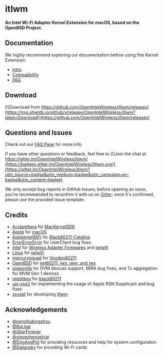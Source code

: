# itlwm

**An Intel Wi-Fi Adapter Kernel Extension for macOS, based on the OpenBSD Project.**

## Documentation

We highly recommend exploring our documentation before using this Kernel Extension:

- [Intro](https://OpenIntelWireless.github.io/itlwm)
- [Compatibility](https://openintelwireless.github.io/itlwm/Compat)
- [FAQ](https://openintelwireless.github.io/itlwm/FAQ)

## Download

[![Download from https://github.com/OpenIntelWireless/itlwm/releases](https://img.shields.io/github/v/release/OpenIntelWireless/itlwm?label=Download)](https://github.com/OpenIntelWireless/itlwm/releases)

## Questions and Issues

Check out our [FAQ Page](https://openintelwireless.github.io/itlwm/FAQ) for more info.

If you have other questions or feedback, feel free to [![Join the chat at https://gitter.im/OpenIntelWireless/itlwm](https://badges.gitter.im/OpenIntelWireless/itlwm.svg)](https://gitter.im/OpenIntelWireless/itlwm?utm_source=badge&utm_medium=badge&utm_campaign=pr-badge&utm_content=badge).

We only accept bug reports in GitHub Issues, before opening an issue, you're recommended to reconfirm it with us on [Gitter](https://gitter.im/OpenIntelWireless/itlwm); once it's confirmed, please use the provided issue template.

## Credits

- [Acidanthera](https://github.com/acidanthera) for [MacKernelSDK](https://github.com/acidanthera/MacKernelSDK)
- [Apple](https://www.apple.com) for [macOS](https://www.apple.com/macos)
- [AppleIntelWiFi](https://github.com/AppleIntelWiFi) for [Black80211-Catalina](https://github.com/AppleIntelWiFi/Black80211-Catalina)
- [ErrorErrorError](https://github.com/ErrorErrorError) for UserClient bug fixes
- [Intel](https://www.intel.com) for [Wireless Adapter Firmwares](https://www.intel.com/content/www/us/en/support/articles/000005511/network-and-io/wireless.html) and [iwlwifi](https://wireless.wiki.kernel.org/en/users/drivers/iwlwifi)
- [Linux](https://www.kernel.org) for [iwlwifi](https://wireless.wiki.kernel.org/en/users/drivers/iwlwifi)
- [mercurysquad](https://github.com/mercurysquad) for [Voodoo80211](https://github.com/mercurysquad/Voodoo80211)
- [OpenBSD](https://openbsd.org) for [net80211, iwn, iwm, and iwx](https://github.com/openbsd/src)
- [pigworlds](https://github.com/OpenIntelWireless/itlwm/commits?author=pigworlds) for DVM devices support, MIRA bug fixes, and Tx aggregation for MVM Gen 1 devices
- [rpeshkov](https://github.com/rpeshkov) for [black80211](https://github.com/rpeshkov/black80211)
- [usr-sse2](https://github.com/usr-sse2) for implementing the usage of Apple RSN Supplicant and bug fixes
- [zxystd](https://github.com/zxystd) for developing [itlwm](https://github.com/OpenIntelWireless/itlwm)

## Acknowledgements

- [@penghubingzhou](https://github.com/startpenghubingzhou)
- [@Bat.bat](https://github.com/williambj1)
- [@iStarForever](https://github.com/XStar-Dev)
- [@stevezhengshiqi](https://github.com/stevezhengshiqi)
- [@DogAndPot](https://github.com/DogAndPot) for providing resources and help for system configuration
- [@Daliansky](https://github.com/Daliansky) for providing Wi-Fi cards 
